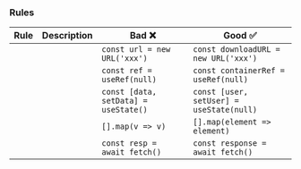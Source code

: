 ### Rules

| Rule | Description | Bad ❌                               | Good ✅                                  |
| ---- | ----------- | ------------------------------------ | ---------------------------------------- |
|      |             | `const url = new URL('xxx')`         | `const downloadURL = new URL('xxx')`     |
|      |             | `const ref = useRef(null)`           | `const containerRef = useRef(null)`      |
|      |             | `const [data, setData] = useState()` | `const [user, setUser] = useState(null)` |
|      |             | `[].map(v => v)`                     | `[].map(element => element)`             |
|      |             | `const resp = await fetch()`         | `const response = await fetch()`         |
